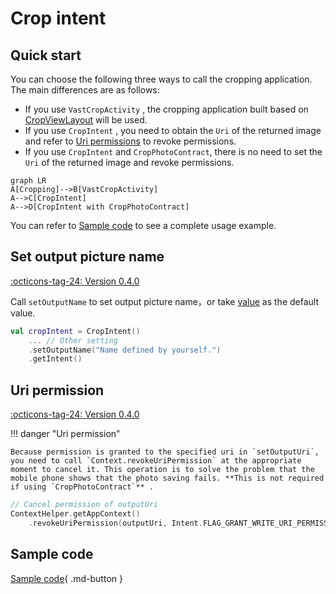 # Crop intent

## Quick start

You can choose the following three ways to call the cropping application. The main differences are as follows:

- If you use `VastCropActivity` , the cropping application built based on [CropViewLayout](https://ave.entropy2020.cn/documents/VastTools/core-topics/ui/cropview/crop-view/) will be used.
- If you use `CropIntent` , you need to obtain the `Uri` of the returned image and refer to [Uri permissions](#uri-permission) to revoke permissions.
- If you use `CropIntent` and `CropPhotoContract`, there is no need to set the `Uri` of the returned image and revoke permissions.

```mermaid
graph LR
A[Cropping]-->B[VastCropActivity]
A-->C[CropIntent]
A-->D[CropIntent with CropPhotoContract]
```

You can refer to [Sample code](#sample-code) to see a complete usage example.

## Set output picture name

[:octicons-tag-24: Version 0.4.0](https://ave.entropy2020.cn/version/tools/#040)

Call `setOutputName` to set output picture name，or take [value](https://doc.ave.entropy2020.cn/VastTools/com.ave.vastgui.tools.manager.mediafilemgr/-media-file-mgr/get-default-file-name.html) as the default value.

```kotlin
val cropIntent = CropIntent()
    ... // Other setting
    .setOutputName("Name defined by yourself.")
    .getIntent()
```

## Uri permission

[:octicons-tag-24: Version 0.4.0](https://ave.entropy2020.cn/version/tools/#040)

!!! danger "Uri permission"

    Because permission is granted to the specified uri in `setOutputUri`, you need to call `Context.revokeUriPermission` at the appropriate moment to cancel it. This operation is to solve the problem that the mobile phone shows that the photo saving fails. **This is not required if using `CropPhotoContract`** .

```kotlin
// Cancel permission of outputUri 
ContextHelper.getAppContext()
    .revokeUriPermission(outputUri, Intent.FLAG_GRANT_WRITE_URI_PERMISSION or Intent.FLAG_GRANT_READ_URI_PERMISSION)
```

## Sample code

[Sample code](https://github.com/SakurajimaMaii/Android-Vast-Extension/blob/develop/app/src/main/kotlin/com/ave/vastgui/app/activity/view/CropImageActivity.kt){ .md-button }
